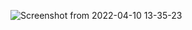 ![Screenshot from 2022-04-10 13-35-23](https://user-images.githubusercontent.com/76423272/162608800-079b62d2-8f36-4583-af6a-abe8fd973582.png)
